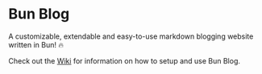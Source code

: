 # Bun Blog

A customizable, extendable and easy-to-use markdown blogging website written in Bun! 🔥

Check out the [Wiki](wiki) for information on how to setup and use Bun Blog.